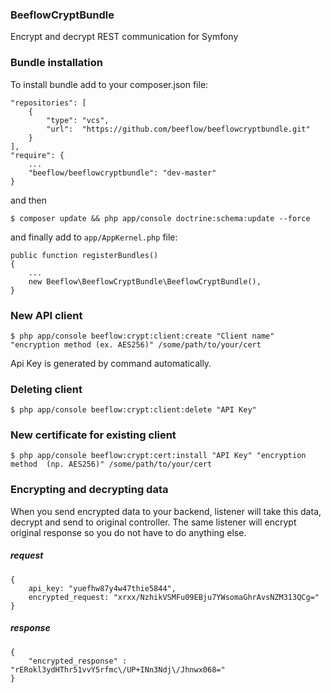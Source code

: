 ### BeeflowCryptBundle ###
Encrypt and decrypt REST communication for Symfony

### Bundle installation ###
To install bundle add to your composer.json file:

    "repositories": [
        {
            "type": "vcs",
            "url":  "https://github.com/beeflow/beeflowcryptbundle.git"
        }
    ],
    "require": {
        ...
        "beeflow/beeflowcryptbundle": "dev-master"
    }

and then

    $ composer update && php app/console doctrine:schema:update --force

and finally add to `app/AppKernel.php` file:
    
    public function registerBundles()
    {
        ...
        new Beeflow\BeeflowCryptBundle\BeeflowCryptBundle(),
    }
    
### New API client ###

    $ php app/console beeflow:crypt:client:create "Client name" "encryption method (ex. AES256)" /some/path/to/your/cert
    
Api Key is generated by command automatically.
 
### Deleting client ###

    $ php app/console beeflow:crypt:client:delete "API Key"

### New certificate for existing client ###

    $ php app/console beeflow:crypt:cert:install "API Key" "encryption method  (np. AES256)" /some/path/to/your/cert
   
    
### Encrypting and decrypting data ###
When you send encrypted data to your backend, listener will take this data, decrypt and send to original controller. The same listener will encrypt original response so you do not have to do anything else.

##### request #####

    {
        api_key: "yuefhw87y4w47thie5844", 
        encrypted_request: "xrxx/NzhikVSMFu09EBju7YWsomaGhrAvsNZM313QCg=" 
    }
    
##### response #####

    {
        "encrypted_response" : "rERokl3ydHThr51vvY5rfmc\/UP+INn3Ndj\/Jhnwx068="
    }
